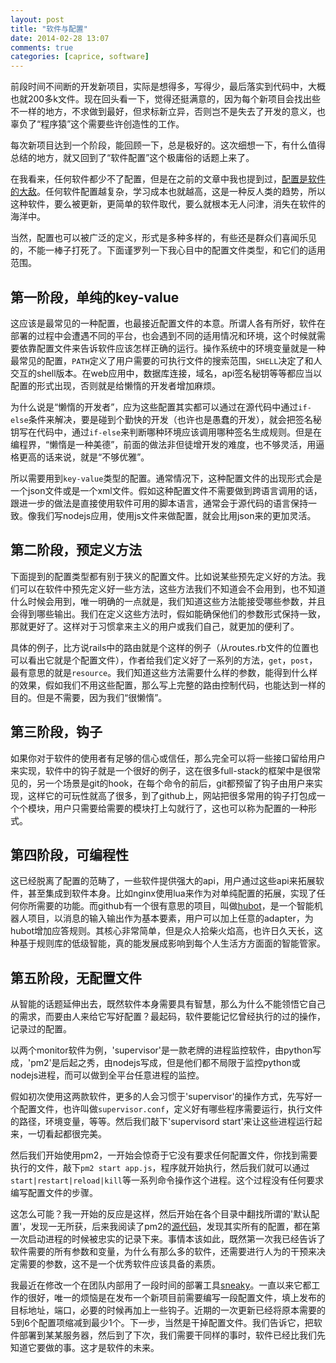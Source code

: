 ```yaml
---
layout: post
title: "软件与配置"
date: 2014-02-28 13:07
comments: true
categories: [caprice, software]
---
```


前段时间不间断的开发新项目，实际是想得多，写得少，最后落实到代码中，大概也就200多k文件。现在回头看一下，觉得还挺满意的，因为每个新项目会找出些不一样的地方，不求做到最好，但求标新立异，否则岂不是失去了开发的意义，也辜负了“程序猿”这个需要些许创造性的工作。

每次新项目达到一个阶段，能回顾一下，总是极好的。这次细想一下，有什么值得总结的地方，就又回到了“软件配置”这个极庸俗的话题上来了。

在我看来，任何软件都少不了配置，但是在之前的文章中我也提到过，[配置是软件的大敌](/blog/2013/09/17/ruan-jian-ji-jian-zhu-yi/)。任何软件配置越复杂，学习成本也就越高，这是一种反人类的趋势，所以这种软件，要么被更新，更简单的软件取代，要么就根本无人问津，消失在软件的海洋中。

当然，配置也可以被广泛的定义，形式是多种多样的，有些还是群众们喜闻乐见的，不能一棒子打死了。下面谨罗列一下我心目中的配置文件类型，和它们的适用范围。

## 第一阶段，单纯的key-value
这应该是最常见的一种配置，也最接近配置文件的本意。所谓人各有所好，软件在部署的过程中会遭遇不同的平台，也会遇到不同的适用情况和环境，这个时候就需要依靠配置文件来告诉软件应该怎样正确的运行。操作系统中的环境变量就是一种最常见的配置，`PATH`定义了用户需要的可执行文件的搜索范围，`SHELL`决定了和人交互的shell版本。在web应用中，数据库连接，域名，api签名秘钥等等都应当以配置的形式出现，否则就是给懒惰的开发者增加麻烦。

为什么说是“懒惰的开发者”，应为这些配置其实都可以通过在源代码中通过`if-else`条件来解决，要是碰到个勤快的开发（也许也是愚蠢的开发），就会把签名秘钥写在代码中，通过`if-else`来判断哪种环境应该调用哪种签名生成规则。但是在编程界，“懒惰是一种美德”，前面的做法非但徒增开发的难度，也不够灵活，用逼格更高的话来说，就是“不够优雅”。

所以需要用到`key-value`类型的配置。通常情况下，这种配置文件的出现形式会是一个json文件或是一个xml文件。假如这种配置文件不需要做到跨语言调用的话，跟进一步的做法是直接使用软件可用的脚本语言，通常会于源代码的语言保持一致。像我们写nodejs应用，使用js文件来做配置，就会比用json来的更加灵活。

## 第二阶段，预定义方法
下面提到的配置类型都有别于狭义的配置文件。比如说某些预先定义好的方法。我们可以在软件中预先定义好一些方法，这些方法我们不知道会不会用到，也不知道什么时候会用到，唯一明确的一点就是，我们知道这些方法能接受哪些参数，并且会得到哪些输出。我们在定义这些方法时，假如能确保他们的参数形式保持一致，那就更好了。这样对于习惯拿来主义的用户或我们自己，就更加的便利了。

具体的例子，比方说rails中的路由就是个这样的例子（从routes.rb文件的位置也可以看出它就是个配置文件），作者给我们定义好了一系列的方法，`get`，`post`，最有意思的就是`resource`。我们知道这些方法需要什么样的参数，能得到什么样的效果，假如我们不用这些配置，那么写上完整的路由控制代码，也能达到一样的目的。但是不需要，因为我们“很懒惰”。

## 第三阶段，钩子
如果你对于软件的使用者有足够的信心或信任，那么完全可以将一些接口留给用户来实现，软件中的钩子就是一个很好的例子，这在很多full-stack的框架中是很常见的，另一个场景是git的hook，在每个命令的前后，git都预留了钩子由用户来实现，这样它的可玩性就高了很多，到了github上，网站把很多常用的钩子打包成一个个模块，用户只需要给需要的模块打上勾就行了，这也可以称为配置的一种形式。

## 第四阶段，可编程性
这已经脱离了配置的范畴了，一些软件提供强大的api，用户通过这些api来拓展软件，甚至集成到软件本身。比如nginx使用lua来作为对单纯配置的拓展，实现了任何你所需要的功能。而github有一个很有意思的项目，叫做[hubot](https://github.com/github/hubot)，是一个智能机器人项目，以消息的输入输出作为基本要素，用户可以加上任意的adapter，为hubot增加应答规则。其核心非常简单，但是众人拾柴火焰高，也许日久天长，这种基于规则库的低级智能，真的能发展成影响到每个人生活方方面面的智能管家。

## 第五阶段，无配置文件
从智能的话题延伸出去，既然软件本身需要具有智慧，那么为什么不能领悟它自己的需求，而要由人来给它写好配置？最起码，软件要能记忆曾经执行的过的操作，记录过的配置。

以两个monitor软件为例，'supervisor'是一款老牌的进程监控软件，由python写成，'pm2'是后起之秀，由nodejs写成，但是他们都不局限于监控python或nodejs进程，而可以做到全平台任意进程的监控。

假如初次使用这两款软件，更多的人会习惯于'supervisor'的操作方式，先写好一个配置文件，也许叫做`supervisor.conf`，定义好有哪些程序需要运行，执行文件的路径，环境变量，等等。然后我们敲下'supervisord start'来让这些进程运行起来，一切看起都很完美。

然后我们开始使用pm2，一开始会惊奇于它没有要求任何配置文件，你找到需要执行的文件，敲下`pm2 start app.js`，程序就开始执行，然后我们就可以通过`start|restart|reload|kill`等一系列命令操作这个进程。这个过程没有任何要求编写配置文件的步骤。

这怎么可能？我一开始的反应是这样，然后开始在各个目录中翻找所谓的'默认配置'，发现一无所获，后来我阅读了pm2的[源代码](https://github.com/Unitech/pm2)，发现其实所有的配置，都在第一次启动进程的时候被忠实的记录下来。事情本该如此，既然第一次我已经告诉了软件需要的所有参数和变量，为什么有那么多的软件，还需要进行人为的干预来决定需要的参数，这不是一个优秀软件应该具备的素质。

我最近在修改一个在团队内部用了一段时间的部署工具[sneaky](https://github.com/sailxjx/sneaky)。一直以来它都工作的很好，唯一的烦恼是在发布一个新项目前需要编写一段配置文件，填上发布的目标地址，端口，必要的时候再加上一些钩子。近期的一次更新已经将原本需要的5到6个配置项缩减到最少1个。下一步，当然是干掉配置文件。我们告诉它，把软件部署到某某服务器，然后到了下次，我们需要干同样的事时，软件已经比我们先知道它要做的事。这才是软件的未来。

